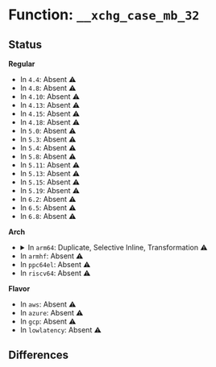 # Function: <code>__xchg_case_mb_32</code>

## Status
<b>Regular</b>
<ul>
<li>
In <code>4.4</code>: Absent ⚠️
</li>
<li>
In <code>4.8</code>: Absent ⚠️
</li>
<li>
In <code>4.10</code>: Absent ⚠️
</li>
<li>
In <code>4.13</code>: Absent ⚠️
</li>
<li>
In <code>4.15</code>: Absent ⚠️
</li>
<li>
In <code>4.18</code>: Absent ⚠️
</li>
<li>
In <code>5.0</code>: Absent ⚠️
</li>
<li>
In <code>5.3</code>: Absent ⚠️
</li>
<li>
In <code>5.4</code>: Absent ⚠️
</li>
<li>
In <code>5.8</code>: Absent ⚠️
</li>
<li>
In <code>5.11</code>: Absent ⚠️
</li>
<li>
In <code>5.13</code>: Absent ⚠️
</li>
<li>
In <code>5.15</code>: Absent ⚠️
</li>
<li>
In <code>5.19</code>: Absent ⚠️
</li>
<li>
In <code>6.2</code>: Absent ⚠️
</li>
<li>
In <code>6.5</code>: Absent ⚠️
</li>
<li>
In <code>6.8</code>: Absent ⚠️
</li>
</ul>
<b>Arch</b>
<ul>
<li>
<details>
<summary>In <code>arm64</code>: Duplicate, Selective Inline, Transformation ⚠️</summary>

**Collision:** Static Duplication

**Inline:** Selective

**Transformation:** True

**Instances:**

```
In virt/kvm/kvm_main.c (0)
Location: arch/arm64/include/asm/cmpxchg.h:59
Inline: False
```
```
In kernel/panic.c (ffff8000100f61d4)
Location: arch/arm64/include/asm/cmpxchg.h:59
Inline: True
Inline callers:
  - kernel/panic.c:add_taint
```
```
In kernel/exit.c (0)
Location: arch/arm64/include/asm/cmpxchg.h:59
Inline: False
```
```
In kernel/sysctl.c (0)
Location: arch/arm64/include/asm/cmpxchg.h:59
Inline: False
```
```
In kernel/sys.c (ffff800010114064)
Location: arch/arm64/include/asm/cmpxchg.h:59
Inline: True
Inline callers:
  - kernel/sys.c:__arm64_sys_umask
```
```
In kernel/umh.c (0)
Location: arch/arm64/include/asm/cmpxchg.h:59
Inline: False
```
```
In kernel/kthread.c (0)
Location: arch/arm64/include/asm/cmpxchg.h:59
Inline: False
```
```
In kernel/smpboot.c (ffff80001012facc)
Location: arch/arm64/include/asm/cmpxchg.h:59
Inline: True
Inline callers:
  - kernel/smpboot.c:cpu_set_state_online
```
```
In kernel/sched/core.c (0)
Location: arch/arm64/include/asm/cmpxchg.h:59
Inline: False
```
```
In kernel/sched/loadavg.c (0)
Location: arch/arm64/include/asm/cmpxchg.h:59
Inline: False
```
```
In kernel/sched/fair.c (ffff800010143ca8)
Location: arch/arm64/include/asm/cmpxchg.h:59
Inline: True
Inline callers:
  - kernel/sched/fair.c:task_numa_find_cpu
```
```
In kernel/locking/osq_lock.c (ffff80001016a5b8)
Location: arch/arm64/include/asm/cmpxchg.h:59
Inline: True
Inline callers:
  - kernel/locking/osq_lock.c:osq_lock
```
```
In kernel/printk/printk_safe.c (ffff800010176af4)
Location: arch/arm64/include/asm/cmpxchg.h:59
Inline: True
Inline callers:
  - kernel/printk/printk_safe.c:__printk_safe_flush
```
```
In kernel/rcu/tree.c (ffff80001018c0b0)
Location: arch/arm64/include/asm/cmpxchg.h:59
Inline: True
Direct callers:
  - kernel/rcu/tree.c:rcu_sched_clock_irq
  - kernel/rcu/tree.c:rcu_sched_clock_irq
```
```
In kernel/smp.c (0)
Location: arch/arm64/include/asm/cmpxchg.h:59
Inline: False
```
```
In kernel/module.c (0)
Location: arch/arm64/include/asm/cmpxchg.h:59
Inline: False
```
```
In kernel/acct.c (0)
Location: arch/arm64/include/asm/cmpxchg.h:59
Inline: False
```
```
In kernel/kexec.c (0)
Location: arch/arm64/include/asm/cmpxchg.h:59
Inline: False
```
```
In kernel/kexec_file.c (0)
Location: arch/arm64/include/asm/cmpxchg.h:59
Inline: False
```
```
In kernel/audit.c (ffff8000101ebcb4)
Location: arch/arm64/include/asm/cmpxchg.h:59
Inline: True
Inline callers:
  - kernel/audit.c:audit_receive_msg
  - kernel/audit.c:audit_receive_msg
```
```
In kernel/debug/debug_core.c (ffff8000101fa26c)
Location: arch/arm64/include/asm/cmpxchg.h:59
Inline: True
Inline callers:
  - kernel/debug/debug_core.c:kgdb_cpu_enter
  - kernel/debug/debug_core.c:kgdb_cpu_enter
```
```
In kernel/hung_task.c (ffff800010206db0)
Location: arch/arm64/include/asm/cmpxchg.h:59
Inline: True
Inline callers:
  - kernel/hung_task.c:watchdog
```
```
In kernel/trace/blktrace.c (0)
Location: arch/arm64/include/asm/cmpxchg.h:59
Inline: False
```
```
In kernel/irq_work.c (0)
Location: arch/arm64/include/asm/cmpxchg.h:59
Inline: False
```
```
In kernel/bpf/arraymap.c (0)
Location: arch/arm64/include/asm/cmpxchg.h:59
Inline: False
```
```
In kernel/bpf/local_storage.c (0)
Location: arch/arm64/include/asm/cmpxchg.h:59
Inline: False
```
```
In kernel/bpf/devmap.c (0)
Location: arch/arm64/include/asm/cmpxchg.h:59
Inline: False
```
```
In kernel/bpf/cpumap.c (0)
Location: arch/arm64/include/asm/cmpxchg.h:59
Inline: False
```
```
In kernel/bpf/xskmap.c (0)
Location: arch/arm64/include/asm/cmpxchg.h:59
Inline: False
```
```
In kernel/bpf/stackmap.c (0)
Location: arch/arm64/include/asm/cmpxchg.h:59
Inline: False
```
```
In kernel/events/core.c (ffff800010293a18)
Location: arch/arm64/include/asm/cmpxchg.h:59
Inline: True
Inline callers:
  - kernel/events/core.c:perf_poll
```
```
In kernel/events/ring_buffer.c (0)
Location: arch/arm64/include/asm/cmpxchg.h:59
Inline: False
```
```
In mm/vmscan.c (0)
Location: arch/arm64/include/asm/cmpxchg.h:59
Inline: False
```
```
In mm/vmalloc.c (0)
Location: arch/arm64/include/asm/cmpxchg.h:59
Inline: False
```
```
In mm/swap_state.c (ffff800010321e04)
Location: arch/arm64/include/asm/cmpxchg.h:59
Inline: True
Inline callers:
  - mm/swap_state.c:swap_cluster_readahead
```
```
In mm/hugetlb.c (0)
Location: arch/arm64/include/asm/cmpxchg.h:59
Inline: False
```
```
In mm/huge_memory.c (0)
Location: arch/arm64/include/asm/cmpxchg.h:59
Inline: False
```
```
In mm/page_counter.c (0)
Location: arch/arm64/include/asm/cmpxchg.h:59
Inline: False
```
```
In mm/memcontrol.c (0)
Location: arch/arm64/include/asm/cmpxchg.h:59
Inline: False
```
```
In fs/file_table.c (0)
Location: arch/arm64/include/asm/cmpxchg.h:59
Inline: False
```
```
In fs/file.c (0)
Location: arch/arm64/include/asm/cmpxchg.h:59
Inline: False
```
```
In fs/namespace.c (ffff8000103b66b0)
Location: arch/arm64/include/asm/cmpxchg.h:59
Inline: True
Inline callers:
  - fs/namespace.c:mark_mounts_for_expiry
  - fs/namespace.c:ksys_umount
```
```
In fs/eventpoll.c (0)
Location: arch/arm64/include/asm/cmpxchg.h:59
Inline: False
```
```
In fs/aio.c (ffff8000103fac58)
Location: arch/arm64/include/asm/cmpxchg.h:59
Inline: True
Inline callers:
  - fs/aio.c:kill_ioctx
```
```
In fs/posix_acl.c (0)
Location: arch/arm64/include/asm/cmpxchg.h:59
Inline: False
```
```
In fs/proc/kcore.c (ffff80001044d950)
Location: arch/arm64/include/asm/cmpxchg.h:59
Inline: True
Inline callers:
  - fs/proc/kcore.c:kcore_update_ram
```
```
In fs/ext4/page-io.c (0)
Location: arch/arm64/include/asm/cmpxchg.h:59
Inline: False
```
```
In lib/debug_locks.c (ffff800010629fc8)
Location: arch/arm64/include/asm/cmpxchg.h:59
Inline: True
```
```
In lib/generic-radix-tree.c (0)
Location: arch/arm64/include/asm/cmpxchg.h:59
Inline: False
```
```
In lib/sbitmap.c (0)
Location: arch/arm64/include/asm/cmpxchg.h:59
Inline: False
```
```
In drivers/pci/hotplug/pciehp_hpc.c (ffff80001070c824)
Location: arch/arm64/include/asm/cmpxchg.h:59
Inline: True
Inline callers:
  - drivers/pci/hotplug/pciehp_hpc.c:pciehp_ist
```
```
In drivers/acpi/apei/ghes.c (0)
Location: arch/arm64/include/asm/cmpxchg.h:59
Inline: False
```
```
In drivers/xen/events/events_2l.c (0)
Location: arch/arm64/include/asm/cmpxchg.h:59
Inline: False
```
```
In drivers/xen/events/events_fifo.c (ffff800010833de0)
Location: arch/arm64/include/asm/cmpxchg.h:59
Inline: True
Inline callers:
  - drivers/xen/events/events_fifo.c:__evtchn_fifo_handle_events
  - drivers/xen/events/events_fifo.c:__evtchn_fifo_handle_events
```
```
In drivers/tty/tty_buffer.c (ffff80001085d8a8)
Location: arch/arm64/include/asm/cmpxchg.h:59
Inline: True
Inline callers:
  - drivers/tty/tty_buffer.c:tty_buffer_free_all
```
```
In drivers/tty/tty_audit.c (0)
Location: arch/arm64/include/asm/cmpxchg.h:59
Inline: False
```
```
In drivers/tty/vt/vt.c (ffff80001087614c)
Location: arch/arm64/include/asm/cmpxchg.h:59
Inline: True
Inline callers:
  - drivers/tty/vt/vt.c:tioclinux
```
```
In drivers/tty/serial/8250/8250_port.c (ffff800010887554)
Location: arch/arm64/include/asm/cmpxchg.h:59
Inline: True
```
```
In drivers/media/cec/cec-pin.c (ffff800010ac49b8)
Location: arch/arm64/include/asm/cmpxchg.h:59
Inline: True
Inline callers:
  - drivers/media/cec/cec-pin.c:cec_pin_thread_func
```
```
In drivers/perf/arm-ccn.c (0)
Location: arch/arm64/include/asm/cmpxchg.h:59
Inline: False
```
```
In net/socket.c (ffff800010ba4f58)
Location: arch/arm64/include/asm/cmpxchg.h:59
Inline: True
Inline callers:
  - net/socket.c:do_recvmmsg
```
```
In net/core/sock.c (ffff800010bab520)
Location: arch/arm64/include/asm/cmpxchg.h:59
Inline: True
Inline callers:
  - net/core/sock.c:sock_alloc_send_pskb
  - net/core/sock.c:sock_getsockopt
  - net/core/sock.c:sock_getsockopt
```
```
In net/core/datagram.c (ffff800010bbce40)
Location: arch/arm64/include/asm/cmpxchg.h:59
Inline: True
Inline callers:
  - net/core/datagram.c:__skb_try_recv_datagram
  - net/core/datagram.c:__skb_wait_for_more_packets
```
```
In net/core/stream.c (ffff800010bbd378)
Location: arch/arm64/include/asm/cmpxchg.h:59
Inline: True
Inline callers:
  - net/core/stream.c:sk_stream_error
  - net/core/stream.c:sk_stream_wait_connect
```
```
In net/core/gen_estimator.c (0)
Location: arch/arm64/include/asm/cmpxchg.h:59
Inline: False
```
```
In net/core/net_namespace.c (0)
Location: arch/arm64/include/asm/cmpxchg.h:59
Inline: False
```
```
In net/core/dev.c (ffff800010bcb0b8)
Location: arch/arm64/include/asm/cmpxchg.h:59
Inline: True
Inline callers:
  - net/core/dev.c:netstamp_clear
```
```
In net/core/filter.c (0)
Location: arch/arm64/include/asm/cmpxchg.h:59
Inline: False
```
```
In net/core/skmsg.c (0)
Location: arch/arm64/include/asm/cmpxchg.h:59
Inline: False
```
```
In net/core/sock_map.c (0)
Location: arch/arm64/include/asm/cmpxchg.h:59
Inline: False
```
```
In net/sched/act_api.c (0)
Location: arch/arm64/include/asm/cmpxchg.h:59
Inline: False
```
```
In net/netfilter/nf_log.c (0)
Location: arch/arm64/include/asm/cmpxchg.h:59
Inline: False
```
```
In net/ipv4/route.c (0)
Location: arch/arm64/include/asm/cmpxchg.h:59
Inline: False
```
```
In net/ipv4/ip_sockglue.c (0)
Location: arch/arm64/include/asm/cmpxchg.h:59
Inline: False
```
```
In net/ipv4/inet_connection_sock.c (0)
Location: arch/arm64/include/asm/cmpxchg.h:59
Inline: False
```
```
In net/ipv4/tcp.c (ffff800010c71288)
Location: arch/arm64/include/asm/cmpxchg.h:59
Inline: True
Inline callers:
  - net/ipv4/tcp.c:tcp_recvmsg
  - net/ipv4/tcp.c:tcp_splice_read
```
```
In net/ipv4/tcp_input.c (ffff800010c78ad8)
Location: arch/arm64/include/asm/cmpxchg.h:59
Inline: True
Inline callers:
  - net/ipv4/tcp_input.c:tcp_syn_flood_action
```
```
In net/ipv4/tcp_cong.c (0)
Location: arch/arm64/include/asm/cmpxchg.h:59
Inline: False
```
```
In net/ipv4/datagram.c (0)
Location: arch/arm64/include/asm/cmpxchg.h:59
Inline: False
```
```
In net/ipv4/raw.c (0)
Location: arch/arm64/include/asm/cmpxchg.h:59
Inline: False
```
```
In net/ipv4/udp.c (ffff800010c99fac)
Location: arch/arm64/include/asm/cmpxchg.h:59
Inline: True
Inline callers:
  - net/ipv4/udp.c:__skb_recv_udp
```
```
In net/ipv4/af_inet.c (ffff800010cab4f4)
Location: arch/arm64/include/asm/cmpxchg.h:59
Inline: True
Inline callers:
  - net/ipv4/af_inet.c:__inet_stream_connect
```
```
In net/ipv4/ping.c (0)
Location: arch/arm64/include/asm/cmpxchg.h:59
Inline: False
```
```
In net/ipv4/cipso_ipv4.c (0)
Location: arch/arm64/include/asm/cmpxchg.h:59
Inline: False
```
```
In net/unix/af_unix.c (ffff800010cf267c)
Location: arch/arm64/include/asm/cmpxchg.h:59
Inline: True
Inline callers:
  - net/unix/af_unix.c:unix_stream_read_generic
  - net/unix/af_unix.c:unix_seqpacket_sendmsg
```
```
In net/ipv6/af_inet6.c (0)
Location: arch/arm64/include/asm/cmpxchg.h:59
Inline: False
```
```
In net/ipv6/route.c (0)
Location: arch/arm64/include/asm/cmpxchg.h:59
Inline: False
```
```
In net/ipv6/ip6_fib.c (0)
Location: arch/arm64/include/asm/cmpxchg.h:59
Inline: False
```
```
In net/ipv6/ipv6_sockglue.c (0)
Location: arch/arm64/include/asm/cmpxchg.h:59
Inline: False
```
```
In net/ipv6/tcp_ipv6.c (0)
Location: arch/arm64/include/asm/cmpxchg.h:59
Inline: False
```
```
In net/ipv6/datagram.c (0)
Location: arch/arm64/include/asm/cmpxchg.h:59
Inline: False
```
```
In net/ipv6/calipso.c (0)
Location: arch/arm64/include/asm/cmpxchg.h:59
Inline: False
```
```
In net/packet/af_packet.c (ffff800010d5d6b8)
Location: arch/arm64/include/asm/cmpxchg.h:59
Inline: True
Inline callers:
  - net/packet/af_packet.c:packet_getsockopt
```
```
In net/netlabel/netlabel_calipso.c (0)
Location: arch/arm64/include/asm/cmpxchg.h:59
Inline: False
```
**Symbols:**

```
ffff80001018c0b0-ffff80001018c0d0: __xchg_case_mb_32.constprop.0 (STB_LOCAL)
```
</details>
</li>
<li>
In <code>armhf</code>: Absent ⚠️
</li>
<li>
In <code>ppc64el</code>: Absent ⚠️
</li>
<li>
In <code>riscv64</code>: Absent ⚠️
</li>
</ul>
<b>Flavor</b>
<ul>
<li>
In <code>aws</code>: Absent ⚠️
</li>
<li>
In <code>azure</code>: Absent ⚠️
</li>
<li>
In <code>gcp</code>: Absent ⚠️
</li>
<li>
In <code>lowlatency</code>: Absent ⚠️
</li>
</ul>

## Differences
